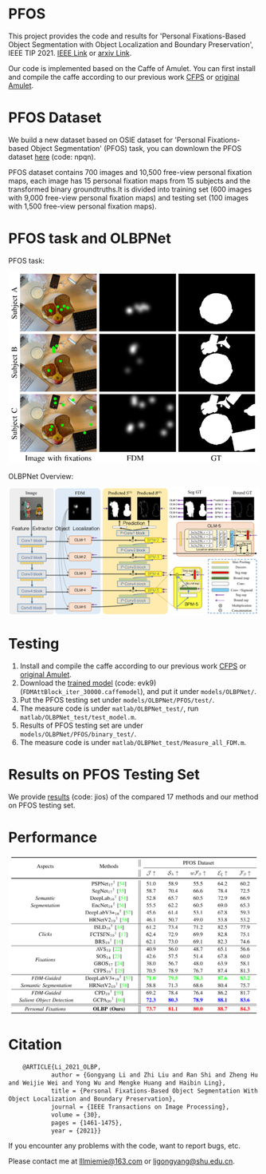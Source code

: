 # PFOS
   This project provides the code and results for 'Personal Fixations-Based Object Segmentation with Object Localization and Boundary Preservation', IEEE TIP 2021. [IEEE Link](https://ieeexplore.ieee.org/document/9298925) or [arxiv Link](https://arxiv.org/abs/2101.09014).
   
   Our code is implemented based on the Caffe of Amulet. You can first install and compile the caffe according to our previous work [CFPS](https://github.com/MathLee/CFPS) or [original Amulet](https://github.com/Pchank/caffe-sal). 


# PFOS Dataset
   We build a new dataset based on OSIE dataset for 'Personal Fixations-based Object Segmentation' (PFOS) task, you can downlown the PFOS dataset [here](https://pan.baidu.com/s/1Ah7MmxSzYwFj5h_nLkYdLA) (code: npqn).
   
   PFOS dataset contains 700 images and 10,500 free-view personal fixation maps, each image has 15 personal fixation maps from 15 subjects and the transformed binary groundtruths.It is divided into training set (600 images with 9,000 free-view personal fixation maps) and testing set (100 images with 1,500 free-view personal fixation maps).


# PFOS task and OLBPNet
   PFOS task:
   
   <div align=center>
   <img src="https://github.com/MathLee/OLBPNet4PFOS/blob/main/Images/PFOS_task.png">
   </div>

   OLBPNet Overview:

   ![Image](https://github.com/MathLee/OLBPNet4PFOS/blob/main/Images/Network_Overview.png)


# Testing
1. Install and compile the caffe according to our previous work [CFPS](https://github.com/MathLee/CFPS) or [original Amulet](https://github.com/Pchank/caffe-sal). 
2. Download the [trained model](https://pan.baidu.com/s/1XRcb1myPo4IryAPaiQ0QSg) (code: evk9) (`FDMAttBlock_iter_30000.caffemodel`), and put it under `models/OLBPNet/`.
3. Put the PFOS testing set under `models/OLBPNet/PFOS/test/`.
4. The measure code is under `matlab/OLBPNet_test/`, run `matlab/OLBPNet_test/test_model.m`.
5. Results of PFOS testing set are under `models/OLBPNet/PFOS/binary_test/`.
6. The measure code is under `matlab/OLBPNet_test/Measure_all_FDM.m`.


# Results on PFOS Testing Set
   We provide [results](https://pan.baidu.com/s/1cAyuMRWbcBdswegHdHdnEg) (code: jios) of the compared 17 methods and our method on PFOS testing set.


# Performance

   ![Image](https://github.com/MathLee/OLBPNet4PFOS/blob/main/Images/Performance.png)



# Citation
        @ARTICLE{Li_2021_OLBP,
                author = {Gongyang Li and Zhi Liu and Ran Shi and Zheng Hu and Weijie Wei and Yong Wu and Mengke Huang and Haibin Ling},
                title = {Personal Fixations-Based Object Segmentation With Object Localization and Boundary Preservation},
                journal = {IEEE Transactions on Image Processing},
                volume = {30},
                pages = {1461-1475},
                year = {2021}}


If you encounter any problems with the code, want to report bugs, etc.

Please contact me at lllmiemie@163.com or ligongyang@shu.edu.cn.
